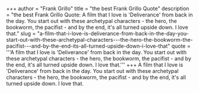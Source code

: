 +++
author = "Frank Grillo"
title = "the best Frank Grillo Quote"
description = "the best Frank Grillo Quote: A film that I love is 'Deliverance' from back in the day. You start out with these archetypal characters - the hero, the bookworm, the pacifist - and by the end, it's all turned upside down. I love that."
slug = "a-film-that-i-love-is-deliverance-from-back-in-the-day-you-start-out-with-these-archetypal-characters---the-hero-the-bookworm-the-pacifist---and-by-the-end-its-all-turned-upside-down-i-love-that"
quote = '''A film that I love is 'Deliverance' from back in the day. You start out with these archetypal characters - the hero, the bookworm, the pacifist - and by the end, it's all turned upside down. I love that.'''
+++
A film that I love is 'Deliverance' from back in the day. You start out with these archetypal characters - the hero, the bookworm, the pacifist - and by the end, it's all turned upside down. I love that.
